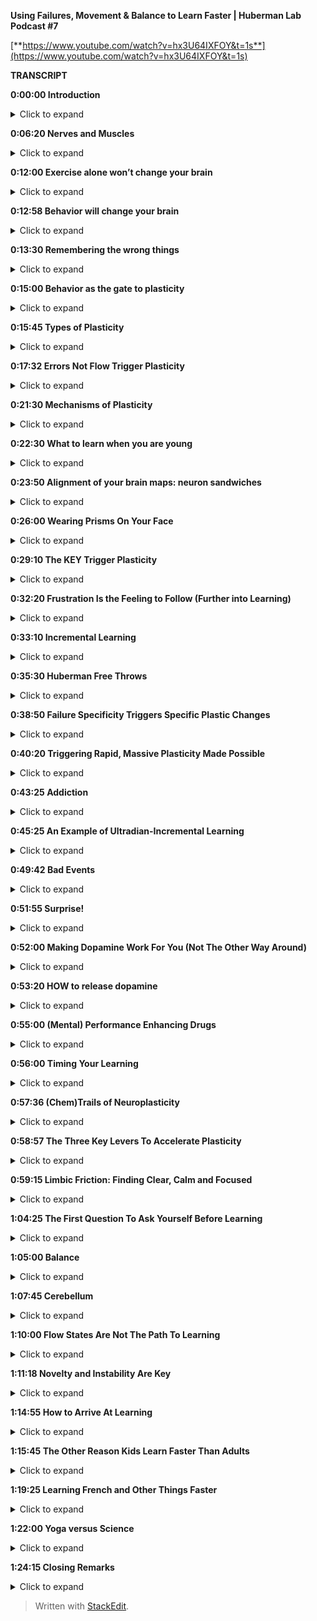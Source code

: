 ﻿**Using Failures, Movement & Balance to Learn Faster | Huberman Lab Podcast #7**

[**https://www.youtube.com/watch?v=hx3U64IXFOY&t=1s**](https://www.youtube.com/watch?v=hx3U64IXFOY&t=1s)

**TRANSCRIPT**

**0:00:00  Introduction**
<details>
  <summary>Click to expand</summary>
Welcome to the Huberman Lab Podcast where we discuss science and science-based tools for everyday life. My name is Andrew Huberman, and I'm a professor of neurobiology and ophthalmology at Stanford School of Medicine. This podcast is separate from my teaching and research roles at Stanford. It is, however, part of my desire and effort to bring you zero cost to consumer information about science and science-related tools. In keeping with that theme, I'd like to thank the sponsors of today's podcast.

Our first sponsor is Headspace. Headspace is a meditation app that makes meditation easy. I've been meditating on and off now for about 30 years, although I confess more off than on. And that's because I think like, for a lot of people, sticking to a meditation practice can be pretty challenging. I started using Headspace a few years ago and I found that it's really allowed me to stick to a meditation practice on a regular basis. I meditate anywhere from five to seven times a week. The app includes meditations that are all backed by scientific peer-reviewed studies. And it makes it really easy to start and complete the meditations. I started using these meditations while I was flying a few years back. On JetBlue flights, they started offering Headspace meditations. That's where I initially started. And then I moved over to the app, and I really enjoy it and I derive great benefit from it. If you'd like to try Headspace, you can go to headspace.com/specialoffer. And if you do that, you'll get all the meditations that Headspace offers for free for one month. That's headspace.com/specialoffer. You get all the meditations for free, which is the best offer that they has available right now. So if you're interested in it, check it out.

The second sponsor of today's podcast is Athletic Greens. Athletic Greens is an all-in-one vitamin mineral probiotic drink. I started using Athletic Greens in 2012, and I've been using it continuously ever since. I started using Athletic Greens because I found it rather dizzying to know which vitamins and minerals to take. And Athletic Greens allows me to get the full base of all the necessary vitamins and minerals in one easy to consume drink. It also turns out that the drink tastes quite good. I mix mine with some lemon juice and some water, I drink it once or twice a day. The probiotics in Athletic Greens are also important to me because there are a lot of data now supporting the fact that the gut microbiome is important for the gut-brain axis for various aspects of cognitive function, immune function, metabolic function. There's just a huge number of things that having a healthy gut microbiome has been shown to be important for. So by taking Athletic Greens, I have that base covered as well. If you'd like to try Athletic Greens, you can go to athleticgreens.com/huberman. And if you do that, they'll give you a year supply of liquid vitamin D3 K2. There are also a lot of data now showing that vitamin D3 is very important for a number of different biological functions. In addition, they'll give you five free travel packs with your order. It can be difficult to mix up powders while on the road, when in a car, or in a hotel, or on a plane, et cetera. The travel packs make everything really clean and easy. So you'll get the year supply of vitamin D3 K2 plus the five free travel packs if you go to athleticgreens.com/huberman.

The third sponsor of today's podcast is Madefor. Madefor is behavioral science company that makes learning positive habits and growth mindset easy. I've been involved with Madefor since the beginning as the lead of their scientific advisory. Other members of the scientific advisory include, for instance, the head of the chronobiology unit at the National Institutes of Mental Health, as well as psychiatrists from Harvard Medical School and elsewhere, all of whom are serious about science and science-related tools for developing positive habits and growth mindset. The program is a 10 month-program, during which each month you engage in a specific activity designed to encourage and cultivate positive habits and growth mindset. As well, we hold a monthly Zoom call, during which we discuss the program, people's progress, and answer any questions they have directly. If you'd like to try Madefor, you can go to getmadefor.com, and if you put Huberman in at checkout, you'll get 20% off the program. That's getmadefor.com, put Huberman in at checkout, and get 20% off the program. Today, we're going to talk about how to change your nervous system for the better. As you recall, your nervous system includes your brain and your spinal cord, but also all the connections that your brain and spinal cord make with the organs of your body and all the connections that the organs of your body make with your brain and spinal cord. This thing that we call the nervous system is responsible for everything we know, all our behavior, all our emotions, everything we feel about ourselves and the outside world, everything we think and believe. It's really at the center of our entire experience of life and who we are. Fortunately, in humans, unlike in other species, we can change our nervous system by taking some very specific and deliberate actions. And, today, we're really going to focus on the actions, the motor commands and the aspects of movement and balance that allow us to change our nervous system. It turns out that movement and balance actually provide windows or portals into our ability to change our nervous system the way we want, even if those changes are not about learning new movements or learning how to balance. And soon you'll understand why. So, today, we're going to talk a lot about the basic science of neuroplasticity. I promise to not use excessive nomenclature. There'll be a little bit, but I'll try and make it as clear as possible. And we're also going to talk a lot about protocols and tools that the scientific literature points to and support for changing our nervous system, again, not just for sake of learning new motor movements or how to balance better, but for how to feel differently about particular experiences, both past, present, and future, and as well as how to learn faster. We're not going to discuss hacks, a word I loath, we're not going to discuss gimmicks, we're going to discuss mechanism and scientific data and the tools that those mechanisms and scientific data point to so that you can tailor your practices around learning to your specific needs and goals.
</details>

**0:06:20 Nerves and Muscles**
<details>
  <summary>Click to expand</summary>
So let's begin by just examining the big picture question which is, does the brain control behavior? And my hope is that everyone is immediately thinking yes. The brain and nervous system, we really should say, 'cause the brain is just one component of the nervous system, controls our behavior. How does it do that? Well, there are a couple different levels that it does that. First of all, if we're talking about movement, behavior generally means movement, if we're talking about movement, we have two categories of neurons that are very important to think about in the context of neuroplasticity. First of all, we have what are called lower motor neurons. These are motor neurons that live in our spinal cord. For the aficionados out there, for those of you that might be headed to medical school or just want to learn more about the anatomy, they live in the ventral horn of the spinal cord. But that doesn't matter if you don't want to know that, just know that you have these things called lower motor neurons. These are neurons that are in the spinal cord but they extend a wire that we call an axon out into the peripheral nervous system, into the body. And those neurons connect with muscle. They send electrical potentials out there that allow our muscles to twitch into contract. As a little point of fact, actually, we don't have muscle memory. There's no such thing as muscle memory. Muscles are dumb. They don't know anything, they don't have a history, they don't have a memory, they don't know anything. It is the neurons that control those muscles and their firing patterns in which all the information for motor patterns are stored. So your ability to walk is not muscle memory, it's neural memory. Now, the lower motor neurons, while smarter than the muscle so to speak, are not the most brilliant of the motor neurons. They are generally involved in doing what they are told, and they are told what to do from two sources. We have circuits in our brainstem, so this would be kind of around your neck deep in the brain, that are called central pattern generators. These are sometimes called CPGs. Central pattern generators are what allow us to generate repetitive patterns of movement. So inhaling and exhaling, inhaling and exhaling subconsciously is controlled by a central pattern generator. That just means a collection of neurons. If you really want to know, they're called the pre-Botzinger neurons discovered by Jack Feldman and colleagues at UCLA. These neurons in the brainstem send information down the phrenic nerve and control the diaphragm. And it goes inhale, exhale, inhale, exhale. And you don't have to think about that. You could think about it and you could change the durations of inhales and exhales and change that up, but the motor neurons that control that are just responding to what the brain is telling it to do. The other central pattern generators include things like walking. The right limb-left limb, right limb-left limb pattern that we normally associate with walking was learned during childhood, and these central pattern generators, sometimes called CPGs, tell our lower motor neurons, "Fire. Now you fire, now you fire." So they are literally saying, "Right, left, right left." They are the marching orders from the brainstem to the lower motor neurons. So these lower motor neurons do what they are told. They are obedient little soldiers and they do what they are told, and their job is to make the muscles contract at specific times. Okay. That's all simple. But then there are the upper motor neurons. The upper motor neurons actually reside in our motor cortex, way up on top of the brain. And they are involved in sending signals for deliberate action. So they send signals to the lower motor neurons which are the effectors, the ones that actually control the muscles, but the upper motor neurons are the ones that send very specific signals. For instance, the signals that would allow you to make a cup of coffee in the morning or to deliberately engage in any kind of behavior. Now, you can probably make a cup of coffee in the morning without having to think about it too much. It's almost reflexive for you now, which means that a lot of the information about how to perform that particular movement has been passed off to circuitry that's now more or less in the brainstem and below the motor cortex. Now, why am I giving you all this detail? Well, if you want to change motor patterns, you have to know where in the circuitry changes are possible and you ought to know where the changes are most likely to occur. You also need to know, how do you signal to the brain and nervous system that a change is necessary? So let's just pause there, return to the initial question that we started with, which is, does the brain control behavior? And the answer is yes, and now you know how. It's upper motor neurons, lower motor neurons, you've got these things called central pattern generators and some connection with the muscle. So there you go, you just got, basically, what was the equivalent of the introduction to a college lecture on motor control and the nervous system. But the point today is all about plasticity. How can that be leveraged in order to open up this magical thing that we call plasticity in order to access changes to our emotional experience, or to our belief system, or to our ability to remember and use specific kinds of information for say math, or language, et cetera?
</details>

**0:12:00 Exercise alone won’t change your brain**
<details>
  <summary>Click to expand</summary>
Well, what I'm not going to tell you is that you need to go running or you need to go biking, or that simply going through motor patterns is going to open up plasticity because I hate to tell you this, but as beneficial as exercise is, it does not open plasticity unless you do certain things. And I will tell you exactly what those certain things are today. To be clear, I think exercise is wonderful and healthy, can improve cardiovascular function, maintain strength, bone density, all that good stuff. But just working out or doing your exercise of various kinds will not change your nervous system. It will maintain it, and it can certainly improve other health metrics, but it is not going to open up the window for plasticity. The question we need to ask is can behavior change the brain? We already agree that the brain can change behavior, but can behavior change the brain? And the answer is yes, provided that behavior is different enough in specific ways from the behaviors that you already know how to perform. Let me repeat that.
</details>

**0:12:58 Behavior will change your brain**
<details>
  <summary>Click to expand</summary>
Can behavior change the brain? And the answer is yes, provided that behavior is different enough from the sorts of behaviors that you already know how to perform. And I should've added the word well. Because you can't obviously perform a behavior that you don't know how to perform because you don't know how to do it yet. But there's a key element to accessing neuroplasticity that frankly I don't see out there in the general discussion about neuroplasticity.
</details>

**0:13:30 Remembering the wrong things**
<details>
  <summary>Click to expand</summary>
In the general discussion about neuroplasticity and about learning, I hear all these gimmicks about using different ways to remember lots of people's names and arranging things into their first letters and mnemonics and all this kind of stuff, which, frankly, to me feels really gimmicky. I think that if you look at super learners, they tend to be people that have a process of say extreme memory. But people who have extreme memory, generally, the literature shows us, are pretty poor at other things. I don't think most of us are interested in walking around knowing how to remember everything. In fact, there are some interesting studies looking at humans who over-remember, and they suffer tremendously because they remember all sorts of things, like the number at the top of the receipt at the bodega that they bought a Coca-Cola 10 years ago. This is useless information for most people. They don't do well in life, really. So the goal isn't to remember everything, the goal is to be selective about your brain changes. And when we talk about brain changes, I want to highlight adaptive changes. There's a whole category of things that we're going to discuss when we talk about traumatic brain injury and dementia, a topic for a future episode, about all the things that happen when you have damaged your nervous system or you're missing neurons. But, today, I really want to talk about something that I think is very near and dear to many of your hearts, which is what are the behaviors that you can engage in to access neuroplasticity so that then you can apply that plasticity to the specific things that you want to learn or unlearn.
</details>

**0:15:00 Behavior as the gate to plasticity**
<details>
  <summary>Click to expand</summary>
This is very important because I don't want people to get the impression that we're really talking about learning a bunch of motor movements. You may be an athlete, you might not be an athlete. You might want to learn how to dance, you might not. You might want to learn how to dance and get better at remembering and learning languages, for instance, or at unlearning some difficult emotional experience, meaning you want to remove the emotional load from a particular memory of an experience. What we're talking about today is using behavior as a gate to enter states of mind and body that allow you to access plasticity.
</details>

**0:15:45 Types of Plasticity**
<details>
  <summary>Click to expand</summary>
So let's talk about the different kinds of plasticity that are available to us. Because those will point directly towards the type of protocols that we should engage in to change ourselves for the better, the so-called adaptive plasticity. There is something called representational plasticity. Representational plasticity is just your internal representation of the outside world. So you have a map of auditory space, believe it or not, meaning you have neurons that respond when something over on my right happens, like I'm [snaps fingers] snapping my fingers over to my right. I can't snap as well on my left, which is the whole thing unto itself. [snaps fingers] Yeah, weak over there on the left side. But when I do that, there are different neurons respond to those. We have a map of visual space. Certain neurons are seeing things in certain portions of visual space and not others. We have a map of motor space, meaning when we move our limbs in particular directions, we know where those limbs are because even if we can't see them, we have what's called proprioceptive feedback. So we have knowledge about where our limbs are. In fact, people that lack certain neurons for proprioceptive feedback, they are very poor at controlling their motor behavior. They get injured a lot. It's actually a terrible situation. So we've got all these representations inside and we have maps of our motor commands. We know that, for instance, if I want to reach out and grab the pen in front of me, that I need to generate a certain amount of force. So I rarely overshoot, I rarely miss the pen. Our maps of the motor world and our maps of the sensory world are merged.
</details>

**0:17:32 Errors Not Flow Trigger Plasticity**
<details>
  <summary>Click to expand</summary>
The way to create plasticity is to create mismatches or errors in how we perform things. And this I think is an amazing and important feature of neuroplasticity that is highly underappreciated. The way to create plasticity is to send signals to the brain that something is wrong, something is different, and something isn't being achieved. I think this will completely reframe the way that most people think about plasticity. Most of us think about plasticity as, "Okay, we're going to get into this optimal learning state or flow, and then suddenly we're going to be able to do all the things that we wish that we could do." Well, I hate to break it to you, but flow is an expression of what we already know how to do. It is not a state for learning. And I'm willing to go to bat with any of the flo-wa-nis-tas out there that want to challenge me on that one. Flow is an expression of nervous system capabilities that are already embedded in us. Errors and making errors out of sync with what we would like to do is how our nervous system is cued through very distinct biological mechanisms that something isn't going right. And, therefore, certain neurochemicals are deployed that signal the neural circuits that they have to change. So let's talk about the experiments that support what I just said. 'Cause I'm about to tell you that making errors over and over and over again is the route to shaping your nervous system so that it performs better and better and better. And I'm not going to tell you that the last rep of a set where you hit failure in the gym is anything like neuroplasticity. You hear that too that it's pushing to that point of a cliff where you just can't function anymore, that's the signal. That's not the signal. That's a distinct neuromuscular phenomenon that bears zero resemblance to what it takes to get neuroplasticity. So let's talk about errors and making errors and why and how that triggers the release of chemicals that then allow us to not just learn the thing that we're doing in the motor sense, play the piano, dance, et cetera, but it also creates an environment, a milieu within the brain, that allows us to then go learn how to couple or uncouple a particular emotion to an experience, or better language learning, or better mathematical learning. It's a really fundamental aspect of how we're built. And when you look at it, it's actually very straightforward. It's a series of logical steps that once you learn how to open those hatches, it becomes very straightforward to deploy. Last episode, we discussed some of the basic principles of neuroplasticity. If you didn't hear that episode, no problem, I'll just review it quickly, which is that it's a falsehood that everything that we do and experience changes our brain. The brain changes when certain neurochemicals, namely acetylcholine, epinephrin, and dopamine, are released in ways and in the specific times that allow for neural circuits to be marked for change. And then the change occurs later during sleep. I'll review that later, but, basically, you need a certain cocktail of chemicals released in the brain in order for a particular behavior to reshape the way that our brain works. So the question really is what allows those neurochemicals to be released? And last episode, I talked all about focus. If you haven't seen it or heard that episode, you might want to check it out, about some specific tools and practices that can allow you to build up your capacity for focus and release certain chemicals in that cocktail. But, today, we're going to talk about the other chemicals in the cocktail, in particular dopamine. And we're really going to center our discussion around this issue of making errors and why making errors is actually the signal that tells the brain, "Okay, it's time to change," or, more generally, it's time to pay attention to things so that you change. And I really want to distinguish this point really clearly, which is that I'm going to talk today a lot about motor and vestibular, meaning balance programs, but not just for learning motor commands and balance, not just for learning new motor skills and balance, but also for setting a stage or a kind of condition in your brain where you can go learn other things as well.
</details>

**0:21:30 Mechanisms of Plasticity**
<details>
  <summary>Click to expand</summary>
Let's talk about some classic experiments that really nail down what's most important in this discussion about plasticity. As I mentioned last episode, and I'll just tell you right now again, the brain is incredibly plastic from about birth until about age 25. Passive experience will shape the brain just because of the way that the chemicals that are sloshing around in there and the way that the neurons are arranged and all sorts of things. The brain's job is to customize itself in response to its experience. And then somewhere about 25, it's not like the day after your 26th birthday, plasticity closes, there's a kind of tapering off of plasticity, and you need different mechanisms to engage plasticity as an adult. We're mostly going to be talking about adult plasticity today, but I got a lot of questions about, "Well, what about if I'm younger than 25?" First of all, that's great. I wish I had a time machine, but I don't. Because as I've said before, the stinger is when you're young, your brain is very plastic, but you have less control over your experience. When you're older, generally, you have more control of your experience, but your brain is less plastic.
</details>

**0:22:30 What to learn when you are young**
<details>
  <summary>Click to expand</summary>
So if you're already asking the question as a 20-year-old or a 15-year-old, "What can I do now that's really going to enhanced my brain?" I guess the simple answer would be an aside, which would be get the broadest education you can possible. That means math, chemistry, physics, literature, music, learn how to play an instrument. I'm saying that 'cause I wish I had, et cetera. Get a broad training in a number of things and find the thing that really captures your passion and excitement, and then put a ton of additional effort there. That's what I recommend, including emotional development. Maybe a topic for a future episode. But if you are an adult, or if you are a young person, knowing how to tap into these plasticity mechanisms is very powerful. You need these chemicals deployed in the nervous system in order to mark whatever nerve cells happen to be firing in the time afterward for change. And people are obsessed with asking, "What supplements, what drugs, what conditions, what machines will allow for that?" But there's a natural set of conditions that allow for that.
</details>

**0:23:50 Alignment of your brain maps: neuron sandwiches**
<details>
  <summary>Click to expand</summary>
When we came into this world, we learned to take our different maps of experience, our motor maps, our auditory maps, our visual maps. And to link them, we align those maps. The simplest example is the one I gave before. If I hear something off to my right, like I click like that, it could come from my fingers snapping or it could come from something generated by somebody else or something else to my right, I look to my right. If I hear it on the left, I look to my left. If I hear it right in front of me, I keep looking right in front of me. And if I hear it behind me, I turn around. And that's because our maps of visual space and our maps of auditory space and our maps of motor space are aligned to one another in perfect register. It's an incredible feature of our nervous system. It takes place in a structure called the superior colliculus, although you don't need to know that name. Superior colliculus has layers, literally stacks of neurons like in a sandwich where the zero point right in front of me, or maybe 10 or 15 degrees off to my right or 10 or 15 degrees off to my left, are aligned so that the auditory neurons, the ones that care about sounds, at 15 degrees to my right, sit directly below the neurons that look at 15 degrees to my right in my visual system. And when I reach over to this direction, there's a signal that's sent down through those layers that says 15 degrees off to the right is the direction to look, it's the direction to listen, and it's the direction to move if I need to move. So there's an alignment. And this is really powerful. And this is what allows us to move through space and function in our lives in a really fluid way. It's set up during development. But there have been some important experiments that have revealed that these maps are plastic, meaning they can shift, they're subject to neuroplasticity. And there are specific rules that allow us to shift them.
</details>

**0:26:00 Wearing Prisms On Your Face**
<details>
  <summary>Click to expand</summary>
So here's the key experiment. The key experiment was done by a colleague of mine who's now retired but whose work is absolutely fundamental in the field of neuroplasticity, Eric Knudsen. The Knudsen Lab, and many of the Knudsen Lab scientific offspring, showed that if one is to wear prism glasses that shift the visual field, that eventually there'll be a shift in the representation of the auditory motor maps too. Now, what they initially did is they looked at young subjects, and what they did is they moved the visual world by making them wear prism glasses. So that, for instance, if my pen is out in front of me at five degrees off center, so just a little bit off center, if you're listening to this, this would be like just a little bit to my right, but in these prism glasses, I actually see that pen way over far on my right. So it's actually here, but I see it over there because I'm wearing prisms on my eyes. What happens is in the first day or so, you ask people or you ask animal subjects or whatever to reach for this object, and they reach to the wrong place because they're seeing it where it isn't. This gets especially complicated when you start including sounds. When you have a thing off to your right making a sound, but the thing is actually right here. So you're hearing the sound at one location and you're seeing the object at another location because you're wearing these prisms. So your image of the world is totally distorted. Or, in experiments done by other groups, they wear glasses, subjects wore glasses that completely invert the visual world so that everything is upside down, which is an extreme example of these representational maps being flipped or shifted. But what you find is that in young individuals, within a day or two, they start adjusting their motor behavior in exactly the right way so that they always reach to the correct location. So they hear a sound at one location, they see the object that ought to make that sound at a different location, and they somehow are able to adjust their motor behavior to reach to the correct location. It's incredible. It's absolutely incredible. Or, in the case of the people who would look at the world upside down, they somehow are able to navigate this upside down world even though we're completely used to our feet being on the floor and not on the ceiling and people not walking at us by hanging off the ceiling like bats. Amazing. And what it tells us is that these maps that are aligned to one another can move and shift and rotate, and even flip themselves. And it happens best in young individuals. If you do this in older individuals, in most cases, it takes a very long time for the maps to shift, and in some cases they never shift. So this is a very experimental scenario, but it's an important one to understand because it really tamps down the fact that we have the capacity to create dramatic shifts in our representation of the outside world. So how can we get plasticity as adults that mimics the plasticity that we get when we are juveniles? Well, the Knudsen Lab and other labs have looked at this, and it's really interesting. First of all, we have to ask, what is the signal for plasticity? Is it just having prism glasses on? No, because they did that experiment and ruled that out. Is it just the fact that the visual thing appears to be far over to my right when in fact it's right in front of me? No.
</details>

**0:29:10 The KEY Trigger Plasticity**
<details>
  <summary>Click to expand</summary>
The signal that generates the plasticity is the making of errors. It's the reaches and failures that signal to the nervous system that this is not working. And, therefore, the shifts start to take place. And this is so fundamentally important because I think most people think, "Oh, well, practice is going to be I have to access beginner's mind," which is a great concept, actually, it's about approaching things expecting to make errors, which is great. I think I am a believer in beginner's mind. But people understandably get frustrated, like they're trying to learn a piece on the piano and they can't do it, or they're trying to write a piece of code, or they're trying to access some sort of motor behavior, and they can't do it, and the frustration drives them crazy, [indistinct] "I can't do it, I can't do it," when they don't realize that [laughs] the errors themselves are signaling to the brain and nervous system, "Something's not working." And of course the brain doesn't understand the words something isn't working. The brain doesn't even understand frustration as an emotional state. The brain understands the neurochemicals that are released, namely epinephrine and acetylcholine, but also, and we'll get into this, the molecule dopamine when we start to approximate the correct behavior just a little bit, and we start getting a little bit right. So what happens is when we make errors, the nervous system kind of, I don't want to say freaks out because it's a very mechanistic and controlled situation, but the nervous system starts releasing neurotransmitters and neuromodulators that say, "We better change something in the circuitry." And so errors are the basis [laughs] for neuroplasticity and for learning. And I wish that this was more prominent out there. I guess this is why I'm saying it. And humans do not like this feeling of frustration and making errors. The few that do do exceedingly well in whatever pursuits they happen to be involved in. The ones that don't, generally don't do well. They generally don't learn much. And if you think about it, why would your nervous system ever change? Why would it ever change? Unless there was something to be afraid of, something that made us feel awful will signal that the nervous system needs to change, or there's an error in our performance. So it turns out that the feedback of these errors, the reaching to the wrong location starts to release a number of things. And now you've heard about them many times, but this would be epinephrin. It increases alertness, acetylcholine, focus. And this is why frustration that leads us to just kind of quit and walk away from the endeavor is the absolute worst thing. Because if acetylcholine is released, it creates an opportunity to focus on the error margin, the distance between what it is that you're doing and what it is that you would like to do. And then the nervous system starts to make changes almost immediately in order to try and get the behavior right. And when you start getting it even a little bit right, that third molecule comes online or is released, which is dopamine, which allows for the plastic changes to occur very fast. Now, this is what all happens very naturally in young brains. But in old brains, it tends to be pretty slow, except for in two conditions.
</details>

**0:32:20 Frustration Is the Feeling to Follow (Further into Learning)**
<details>
  <summary>Click to expand</summary>
So let me just pause and just say this, if you are uncomfortable making errors and you get frustrated easily, if you leverage that frustration toward drilling deeper into the endeavor, you are setting yourself up for a terrific set of plasticity mechanisms to engage. But if you take that frustration and you walk away from the endeavor, you are essentially setting up plasticity to rewire you according to what happens afterwards, which is generally feeling pretty miserable. So now you can kind of start to appreciate why it is that continuing to drill into a process to the point of frustration but then staying with that process for a little bit longer, and I'll define exactly what I mean by a little bit, is the most important thing for adult learning as well as childhood learning, but adult learning in particular.
</details>

**0:33:10 Incremental Learning**
<details>
  <summary>Click to expand</summary>
Now, the Knudsen Lab did two very important sets of experiments. The first one was published in "Nature,' very important study, which showed that juveniles can make these massive shifts in their map representations, meaning you can shift the visual world using visual prisms a huge amount and very quickly. Young individuals can shift their representations of the world so that they learn to reach to the correct location. They get a lot of plasticity all at once, and it happens very fast in a period of just a couple days. In adults, it tends to be very slow and most individuals never actually accomplish the full map shift. They don't get the plasticity. Here we're talking about map shifts, but this could be learning a new language, this could be any number of different things that [indistinct] we're attempting. So what we're saying is what I already said before, which is that we learn very well as youngsters, but not as adults after 25. But then what they did is they started making the increment of change smaller. So instead of shifting the world a huge amount by putting prisms that shifted that the visual world all the way over to the right, they did this incrementally. So, first, they put on prisms that shifted it just a little bit, just like seven degrees I believe was the exact number. And then it was 14 degrees, and then it was 28 degrees. And so what they found was that the adult nervous system can tolerate smaller and smaller errors over time, but that you can stack those errors so that you can get a lot of plasticity. Put simply, incremental learning as an adult is absolutely essential. You are not going to get massive shifts in your representation to the outside world. So how do you make small errors as opposed to big errors? Well, the key is smaller bouts of focused learning for smaller bits of information. It's a mistake to try and learn a lot of information in one learning about as an adult. What these papers from the Knudsen Lab show, and what others have gone on to show, is that the adult nervous system is fully capable of engaging in a huge amount of plasticity, but you need to do it in smaller increments per learning epoch or per learning episode. So how would you do this?
</details>

**0:35:30 Huberman Free Throws**
<details>
  <summary>Click to expand</summary>
Well, say for instance, I'm terrible at free throws, so let's say I wanted to learn free throws. I'm 45 years old, so I'm well past the 25 and under mark. I'm going to make errors. I'm going to make a lot errors. If I go into learning free throws knowing that errors are the gate to plasticity, well, then I feel a little bit better, but I still have to aim for the rim of the basket or the net. Basically, showing how little I know about basketball. But I think I know the general themes around basketball, involves a net, a back board, and a ball, of course. So I go to the free throw line and I'll throw. How long should I go? Well, until I'm hitting the point of frustration. And at that point, continuing probably for anywhere from 10 to 100 more trials should be my limit, right? That should be my limit if I want to improve some specific aspect of the motor behavior. And so the question then is what should I be paying attention to? What should I be focusing on? Well, obviously trying to get the ball into the basket. But the beauty of motor learning is that the circuits for auditory and visual and motor more or less teach themselves. I don't necessarily have to be paying attention to exactly the contact of my fingers with the ball or some random feature like whether or not I'm bending my knees or not. The key is to try a number of different parameters until I start to approximate the behavior that I want to get a little bit better, and then trying to get consistent about that. Now, many of you involved in sports learning will say, "Okay, well, that's obvious, it's just incremental learning." But the key thing is in those errors. By isolating the errors and making a number of errors in a particular aspect of the motor movement, it signals to the brain that it's plastic. And if I leave that episode of going and trying to learn how to shoot free throws, my brain is still plastic. Plasticity is a state of the brain and nervous system. It's not just geared toward the specific thing I'm trying to learn. So there are two aspects to plasticity that I think we really need to highlight. One is that there's plasticity geared toward the thing that you are trying to learn specifically. And then there are states of mind and body that allow us to access plasticity. Now, toward the end of this episode, I'm going to spell out specific protocols in a little more detail. That free throw example might not correlate with what you want to learn. Actually, I don't have a huge desire to learn free throws. I've more or less given up on basketball, and free throws in particular. But I think that it's important to understand that motor movements are the most straightforward way to access states of plasticity. And that can be for sake of learning the motor movement or for sake of accessing plasticity more generally. One very important aspect to getting plasticity as an adult is not just smaller increments, meaning shorter bouts. So I gave an example of another 100 free throws or something, but going out there and just getting 10,000 free throws all at once or packing as much as I can into one episode is not going to be as efficient for me as shorter bouts of intense learning as an adult.
</details>

**0:38:50 Failure Specificity Triggers Specific Plastic Changes**
<details>
  <summary>Click to expand</summary>
Because the error signals are not as well-defined to my nervous system. It's not going to know what needs to change. And so this is really the key element of incremental learning, is that you're trying to signal to the nervous system at least one component that needs to change. The nervous system needs to know what the error is. Now, when I shoot free throws, Lord knows there are a lot of different kinds of errors that happen, probably the way I'm bending my knees, the arc of the ball, the way I'm organizing my shoulders, probably where my eyes are, lots of things. So which ones to focus on? And that's what I said before, the beauty of the motor system is I don't have to worry about all of that. I just need to get the reps in a number of times, and the nervous system will figure out how far off my motor commands are, at the level of these maps that I described earlier, how far those deviate from the desired behavior, getting the ball into the basket, and it will start making adjustments. But as I make adjustments, or as my nervous system makes adjustments for me, the key thing is to not start adding a variety of new errors because then it gets confused. And so this is why short learning bouts are absolutely essential. So let's say it's for learning an instrument as an adult. Probably anywhere from 7 minutes to 30 minutes, provided that you're fully attending, you're very focused, is going to be a pretty significant stimulus to inspire plasticity in the nervous system.
</details>

**0:40:20 Triggering Rapid, Massive Plasticity Made Possible**
<details>
  <summary>Click to expand</summary>
Now, there is one way to get a lot of plasticity all at once as an adult. There is that kind of Holy Grail thing of getting massive plasticity as you would when you were a young person but as an adult. And the Knudsen Lab revealed this by setting a very serious contingency on the learning. What they did was they had a situation where subjects had to find food that was displaced in their visual world, again, by putting prisms, and they had to find the food, and the food made a noise, there was a noise set to kind of the location of the food through an array of speakers. Basically, what they found was that if people have to adjust their visual world in order to get food, the plasticity would eventually occur, but it was very slow as an adult. It was very, very slow. Unless they actually had to hunt that food. In order to eat at all, they needed plasticity. And then what happened was remarkable. What they observed is that the plasticity as an adult can be as dramatic, as robust as it is in a young person or in a young animal subject, provided that there's a serious incentive for the plasticity to occur. And this is absolutely important to understand, which is that how badly we need or want the plasticity determines how fast that plasticity will arrive, which is incredible because the brain is just neurons and soup of chemicals. But this means that the importance of something, how important something is to us, actually gates the rate of plasticity and the magnitude of plasticity. And this is why just passively going through most things, going through the motions, as we say, or just getting our reps in quote, unquote, is not sufficient to get the nervous system to change. This study, a beautiful study, published in the journal of neuroscience shows that if we actually have to accomplish something in order to eat or in order to get our ration of income, we will reshape our nervous system very, very quickly. So the nervous system has a capacity to change at a tremendous rate, to an enormous degree at any stage of life provided it's important enough that that happen. And I think some of you might be saying, "Well, duh, that's obvious. If it's really crucial, then, of course, it's going to change faster." But it didn't have to be that way. And for most people who are trying to learn how to learn faster or learn better, they probably, in most cases, they are hitting a limit because the need to change is not crucial enough. And I think there are a number of places where this has important relevance in the people who are battling addiction, for instance. I will be the first to say that I sympathize with the fact that addictions have a biological component.
</details>

**0:43:25 Addiction**
<details>
  <summary>Click to expand</summary>
There's clearly cases where people struggle tremendously to change their behavior and their nervous system, in some cases, is so disrupted by whatever substance they've been abusing or behavior that they've been engaging in, that it's that much harder for them to change. But we've also seen incredible examples where when people have to change from an internal standpoint, from their own belief and desire to change, that massive change is possible. And so I think that the studies that Knudsen did showing the incremental learning can create a huge degree of plasticity as an adult as well as when the contingency is very high, meaning we need to eat, or we need to make an income, or we need to do something that's vitally important for us, that plasticity can happen in these enormous leaps just like they can in adolescence and young adulthood. That points to the fact that it has to be a neurochemical system. There has to be an underlying mechanism. This wasn't a case of sticking a wire into the brain or taking a particular drug. All the chemicals that we're about to talk about are released from drugstores, if you will, [laughs] chemical stores that already reside in all of our brains. And the key is how to tap into those stores. And so we're going to next talk about what are the specific behaviors that liberate particular categories of chemicals that allow us to make the most of incremental learning and that set the stage for plasticity that is similar enough or mimics these high contingency states, like the need to get food, or really create a sense of internal urgency, chemical urgency, if you will.
</details>

**0:45:25 An Example of Ultradian-Incremental Learning**
<details>
  <summary>Click to expand</summary>
If you've heard previous episodes of this podcast, you may have heard me talk about ultradian rhythm, which are these 90-minute rhythms that break up our 24-hour day. They help break up our sleep into different cycles of sleep like REM sleep and non-REM sleep. They break up our day in ways that allow us to learn best within 90-minute cycles, et cetera. So some of you might be saying, "Wait, you've been talking about ultradian cycles, and a moment ago you were talking about 7-minute or 12-minute or 30-minute learning cycles. Today, we're really talking about how to tap into plasticity through the completion of a task or working towards something repetitively and making errors. And so just to frame this in the context of the ultradian cycle, you might sit down, decide that you're going to learn conversational French, which would mean that you probably don't already speak French. So you're going to sit down, you're going to decide you're going to learn some nouns and some verbs, you might do some practice set. The ultradian cycle says that for the first 5 to 10 minutes of doing that, your mind is going to drift and your focus will probably kick in, provided that you're restricting your visual world to just the material in front of you, something we talked about last episode, somewhere around the 10 or 15-minute mark. And then at best you're probably going to get about an hour of a deliberate kind of tunnel vision learning in there. Your mind will drift. And then toward the end of that, what is now an hour and 10 or hour and 20 minute cycle, your brain will sort of start to flicker in and out, you might start thinking about what you need to eat or the fact that you have to use the bathroom or something. And then by 90 minutes, it's probably time to just stop the learning about and go do something else, maybe return for a second learning about later, maybe take a nap afterwards or something to enhance the learning. It's going to happen within about a 90-minute block. You're going to go through that cycle of learning. But when I refer to the 7 or 12 or 30 minutes of making errors, what I mean is when you're really in a mode of repeating errors, not deliberately, you're trying your best to accomplish something, and you're failing. You're absolutely failing. You're trying to remember say the sign language alphabet. I was trying to teach myself this recently, and then I keep repeating and repeating, and then get to a certain point where I kept making errors, making errors, making errors. You want to keep making errors for this period of time that I'm saying will last anywhere for about 7 to 30 minutes. It is exceedingly frustrating, but that frustration, it liberates the chemical cues that signal that plasticity needs to happen and they also signal the particular neurons that are active. So in the case of sign language, it might be the ones that control my hand movements as well as me thinking about what the different letters are. It's signaling different opponents within the networks between the brain and body, and it's trying to figure out, "Wait, where are these errors coming from? Where are the errors coming from? Ah, it's those neurons, they're making the mistakes. They're making the mistakes, they're making the mistakes." And it essentially highlights that pathway for change. And it is the case that when we come back a day or two later in a learning about after a nap or a night or two of deep rest, then what we find is that we can remember certain things and the motor pathways work. And we don't always get it perfectly, but we get a lot of it right. Whereas, we got it wrong before. So that 7 to 30-minute intense learning about is within the ultradian cycle, and I want to be clear about that. And some people can tolerate many of these per day. Most people can only tolerate one or two, maybe three. This is intense work. If shooting free throws, you could probably do it all day. But what I'm talking about is really trying to accelerate plasticity by having a period of the 7 to 30 minutes per learning about that is specifically about making errors. I want to really underscore that. And it's not about, as I mentioned before, coming up with some little hack or trick or something of that sort. It's really about trying to cue the nervous system that something needs to change because otherwise it simply won't change.
</details>

**0:49:42 Bad Events**
<details>
  <summary>Click to expand</summary>
Now, there's another aspect to learning, I think it's only fair to mention, which is that we can all learn very easily when there's something very bad happens to us. I don't wish this on anyone, but it is the case that if something really terrible happens that we will have a lifetime memory for that event. There are processes that allow us to uncouple the emotional load of that event. I talked about some of those a few episodes back, the episode on dreams, trauma, and hallucinations. And we're going to return to trauma release, PTSD, and some of those other themes in a future episode. But the reason why negative experiences can be wired into us so quickly is because our nervous system's main job is to keep us safe, but at a deeper level, it's because negative experiences cue us to the fact that whatever's happening that's really bad is very different than the other things that tend to happen before. Most of our experience doesn't remap us, but those negative experiences deploy high levels of norepinephrine, high levels of acetylcholine, and really make so that whatever it is that we experienced in that bad episode is essentially queued up, and so we're on the lookout for it. And this has a number of negative effects in terms of psychological and emotional effects, but it is really a process designed to keep us safe.
</details>

**0:51:55 Surprise!**
<details>
  <summary>Click to expand</summary>
The other ways in which we can learn more quickly besides just making errors is when something really surprises us. And if we're positively surprised by something or we are just flooded with this molecule dopamine, then there's a great opportunity for plasticity. Dopamine is a molecule that's almost always associated with pleasure and with the accomplishment of a particular goal, but it's really also a molecule of motivation. It's a molecule that is released inside of us when we think we're on the right path. And it does have a capacity to increase neuroplasticity, motivation, et cetera. It's released in response to a number of natural behaviors, just that help with the progression of ours and other species, things like food, sex, in some sense social connection, although that's more serotonin, and serotonin doesn't have the same effects on plasticity quite the same. And we'll talk about a few later. But dopamine is when we think we're on the right path toward an external goal, a little bit is released and it tends to give us more motivation toward that goal.
</details>

**0:52:00 Making Dopamine Work For You (Not The Other Way Around)**
<details>
  <summary>Click to expand</summary>
I think everyone could stand to enhance the rate of learning by doing the following. Learn to attach dopamine, in a subjective way, to this process of making errors. Because that's really combining two modes of plasticity in ways that together can accelerate the plasticity. So, earlier, I talked about making errors and having a focus about of learning that includes making a lot of errors inside of that learning about. That is going to be frustrating, but the frustration itself is the cue, and epinephrine will be very high under those conditions. But if you can just subjectively associate that experience with something good and that you want to continue down that path as opposed to quitting when you hit the point of frustration, well then you now start to create a synergy between the dopamine that's released when we subjectively think something is good, or tell ourselves something is good, and that situation of making failures. In other words, making failing repetitively, provided we're engaged in a very specific set of behaviors when we do it, as well as telling ourselves that those failures are good for learning and good for us, creates an outsize effect on the rate of plasticity. It accelerates plasticity.
</details>

**0:53:20 HOW to release dopamine**
<details>
  <summary>Click to expand</summary>
Now, some of you might be asking, and I get asked a lot, "Well, how do I get dopamine to be released? And can I just tell myself that something is good when it's bad?" Well, actually yes, believe it or not. The thing about dopamine is it's highly subjective. What's funny to one person is not necessarily funny to the next. So it has to have some sense of authenticity for you. But if you really want to be learning the thing that you're trying to learn, that should be reason enough to tell yourself, "Well, I'm frustrated, but the frustration is the source of accelerated learning." Dopamine is one of these incredible molecules that both can be released according to things that are hardwired in us to release dopamine. Again, things like food, sex, warmth when we're cold, cool environments when we're too warm. It's that kind of pleasure molecule overall. But it's also highly subjective what releases dopamine in one person versus the next. Everyone releases dopamine in response to those very basic kind of behaviors and activities, but dopamine is also released according to what we subjectively believe is good for us. And that's what's so powerful about it. In fact, a book that I highly recommend, if you want to read more about dopamine, is a book that frankly I wish I had written, it's such a wonderful book, it's called "The Molecule of More." And it really talks about dopamine not just as a molecule associated with reward, but a molecule associated with motivation and pursuit, and just how subjectively controlled dopamine can be. So make lots of errors, tell yourself that those errors are important and good for your overall learning goals, so learn to attach dopamine, meaning release dopamine in your brain when you start to make errors, keep the bouts of learning relatively short if you're an adult. Younger people can probably engage in more bouts of learning. And it's probably one of the reasons why they learn so much faster. They can just pack so much more information into the brains and nervous systems compared to adults.
</details>

**0:55:00 (Mental) Performance Enhancing Drugs**
<details>
  <summary>Click to expand</summary>
It's a little bit like, I'll use the example of performance-enhancing drugs. Some of those drugs probably do enhance performance at the level of increasing red blood cell count, et cetera. But a lot of what those drugs do is they allow athletes to recover faster so they can just train more. They allow them to do more work. And so being a child is a little bit like being in a performance enhanced brain milieu. Their brains are kind of on natural, healthy neurochemicals that afford them a lot more learning should they pursue it. So this goes back to my advice for young people early on. If you're young, what should you do? Learn as much as you can about as many things as you possibly can. And I suggest specializing in something. I guess I'm not in a position to give anyone direct advice, but I would say, hopefully, by about age 30, hopefully younger, you have some sense of what excites you and try and get really good at that thing, provided it serves the world for better. But that's all I'll say in terms of parenting advice. It's not my place. But maybe sometime I'll have an episode completely devoted to sort of youth and learning in youth. But once you're attaching dopamine to this process of making errors, then I start getting lots of questions that really are the right questions, which are, how often should I do this?
</details>

**0:56:00 Timing Your Learning**
<details>
  <summary>Click to expand</summary>
And when should I be doing this and at what time? Well, I've talked a little bit about this in previous episodes, but as long as we're now kind of into the nitty-gritty of tools and application, each of us have some natural times throughout the day when we are going to be much better at tolerating these errors and much more focused on what it is that we're trying to do. Last episode was about focus, but chances are that you can't focus as well at 4:00 pm as you can at 10:00 am. It differs for everybody depending on when you're sleeping and your kind of natural chemistry and rhythms. But find the time or times of day when you naturally have the highest mental acuity, and that's really when you want to engage in these learning bouts. And then get to the point where you're making errors and then keep making errors for 7 to 30 minutes. Just keep making those errors and drill through it. And you're almost seeking frustration. And if you can find some pleasure in the frustration, yes, that is a state that exists, you have created the optimal neurochemical milieu for learning that thing.
</details>

**0:57:36 (Chem)Trails of Neuroplasticity**
<details>
  <summary>Click to expand</summary>
But then here's the beauty of it, you also have created the optimal milieu for learning other things afterward. If you leave that about of, I gave the example of free throws, or maybe it's playing tennis, or maybe it's some other skill, and you sit down to read a book, your brain is in a heightened state to learn and retain the information. Because those chemicals don't get released and then shut down. You're creating a whole milieu, an environment of these chemicals. And the tale of how long these chemicals stay sloshing around in your brain has too many factors for me to put a hard number on it. It's going to depend on transporters and enzymes and all sorts of things. But at least for an hour or so I would say, you're going to be in a state of heightened learning, and the ability to learn, not just the motor patterns but cognitive information, language information, maybe you go to therapy right after that and you work on something in a very deliberate way that you're trying to work on, maybe you don't go to therapy, maybe you do something else that's important to you. Again, there are just a variety of examples I could give. There are a number of things that allow us to powerfully access these states of error that are kind of surprising but also kind of fun. Again, these aren't gimmicks, these tap into these basic mechanisms of plasticity.
</details>

**0:58:57 The Three Key Levers To Accelerate Plasticity**
<details>
  <summary>Click to expand</summary>
And the three that I'd like to talk about next are balance, meaning the vestibular system, as well as the two sides of what I call limbic friction or autonomic arousal. And if none of that makes sense, I'm going to put a fine point on each one of those and what it is and why it works for opening up neuroplasticity.
</details>

**0:59:15 Limbic Friction: Finding Clear, Calm and Focused**
<details>
  <summary>Click to expand</summary>
Let's talk about limbic friction. Now, limbic friction is not a term you're going to find in the textbooks. So if any of my colleagues are listening, I want to repeat limbic friction, I realize is not something you're going to find in any of the textbooks. But it is an important principle that captures a lot of information that is in textbooks, both neurobiology and psychology, and it has some really important implications. Limbic friction is my attempt to give a name to something that is more nuanced and mechanistic than stress. Because, typically, when we hear about stress, we think of heart rate, heartbeat going too fast, breathing too fast, sweating, and not being in a state that we want, we're to alert and we want to be more calm. And, indeed, that's one condition in which we have limbic friction, meaning our limbic system is taking control of a number of different aspects of our autonomic or automatic biology. And we are struggling to control that through what we call top-down mechanisms. We're trying to calm down in order to reduce that level of arousal. We're all familiar with this, it's called the stress response. However, there's another aspect of stress that's just as important, which is when we're tired and we're fatigued and we need to engage, we need to be more alert than we are. And so what I call limbic friction is really designed to describe the fact that when our autonomic nervous system isn't where we want it, meaning we're trying to be more alert or we're trying to be less alert, both of those feel stressful to people. The other way to put it is that the word stress is not a very good word to describe what most people experience as stressful because it can either be being too tired or being too alert. Now, why am I bringing this up in a discussion about neuroplasticity? This is not a discussion about stress. At some point, we will talk about stress and tools to deal with stress. But the reason I'm bringing this up is that in order to access neuroplasticity, you need these components of focus, you need the component of attaching subjective reward, you need to make errors, all this stuff. And a lot of people find it difficult to just get into the overall state to access those things. So now there's a series of gates that people are having a hard time accessing. They're too tired and they can't focus, for instance. Well, here's the beauty of it. If you are too alert, meaning you're too anxious, and you want to calm down in order to learn better, there are things that you can do. The two that I've spoken about previously on various podcasts, and I'll just review them really quickly, are the double inhale exhale. So inhaling twice through the nose and exhaling once through the mouth. This is not some yoga trick or some hack. This is what's called a physiological sigh. It offloads carbon dioxide from the lungs, it has a number of different effects. These were described in textbooks dating back to the 30s and a number of laboratories have explored the neurocircuitry underlying these so-called physiological sighs. That will calm you down faster than anything else that I'm aware of. The other thing is starting to remove your tunnel vision. When you use tunnel vision, you're very focused, that epinephrine up is released by dilating your field of gaze, so-called panoramic vision. Great, so now you can start to sort of move up and down this level of autonomic arousal. The key is you want to be in a state of arousal that's ideally matched to the thing that you're trying to perform or learn. So if I'm really anxious and I can't even pick up the basketball or I feel like I'm shaking or my muscles are too tight, I don't have that kind of looseness, when I move like that, it almost makes it look like I could throw a free throw, but I miss 95% of the time, unless the basket is very, very low and I place it in directly. I guess that's not a free throw, is it? [laughs] In any case, the point being that you want to be in a state of alertness but calm. And so you need to have ways to calm yourself down when you're too amped up. But the other side of limbic friction is important too. If you are too tired and you can't focus, well, then it's going to be impossible to even get to the starting line, so to speak, for engaging in neuroplasticity through incremental learning, et cetera. So in that case, there are other methods that you can do to wake yourself up. The best thing you should do is get a good night's sleep, but that's not always possible, or use a NSDR, non-sleep deep rest protocol. But if you've already done those things or you're simply exhausted for whatever other reason, then there are other things that I often get asked about, like sure a cup of coffee or super oxygenation breathing, which means inhaling more than exhaling on average in a breathing about. Now we're sort of getting toward the realm of like how you could trick your nervous system into waking up. And if you bring more oxygen in by making your inhales deeper and longer, you will become more alert. You'll start to actually deploy norepinephrine if you breathe very fast. So there are things that you can do to move up or down this so-called autonomic arousal arc.
</details>

**1:04:25 The First Question To Ask Yourself Before Learning**
<details>
  <summary>Click to expand</summary>
And what you want to ask before you undergo any learning about is how much limbic friction am I experiencing? Am I too alert and I want to be calmer, or am I too calm and too sleepy and I want to be more alert? You're going to need to engage in behaviors that bring you to the starting line in order to learn. There are other things that you can do in order to then learn better and faster besides incremental learning, and those center on the vestibular system.
</details>

**1:05:00 Balance**
<details>
  <summary>Click to expand</summary>
And this may come as a surprise to some people, but probably not as a surprise to some of you whose professions or whose recreation involves a lot of motor activity and sort of what we call high dimensional skill activity, not just running or cycling or very linear activities like weightlifting, but things that involve inversions and a lot of lateral movement, actual sports, jumping, diving, rolling, these kinds of things, gymnastics type stuff. Why the vestibular system to access neuroplasticity? Well, we have a hardwired system for balance, and here's how it works in as simple terms as I can possibly come up with. As we move through space, or even if we're stationary, there are really three main planes of movement. Now, I realize some people are just listening to this, so I'm going to do this for both the folks that are just listening and for those of you that are watching on video. So there are three main modes of movement. And it turns out that your brain doesn't really know where your body is, except through that proprioceptive feedback. The main way it knows is through three planes of movement that we call pitch, which is like nodding. So if I nod like this, that's pitch. Then there's yaw, which is side to side, which is like shaking my head no. And then there's roll from side to side like when a puppy looks at you, like mm-mmm, that kind of thing. So pitch, yaw, and roll. And the pilots out there will know exactly what I'm talking about. The brain knows the orientation and position of your body relative to gravity, depending on whether or not your brain in your head actually is engaging more in pitch, yaw, or roll, or some combination because if I lean down like so or like so, it's a combination of pitch, yaw, and roll. You might say like, "What is going on here?" Well, we have these little things in our inner ear called the semicircular canals. Just like our eyes have two main functions, one is to see objects in space and the other is to set our circadian clocks through subconscious mechanisms, our ears have two main roles. One is to hear, to perceive sound waves or take in sound waves for perception, so-called hearing, and the other is balance or vestibular function. So sitting in our ears are these semicircular canals, and they're these little tubes where these little stones, they're actually little bits of calcium, roll back and forth like little marbles. When we roll this way, they roll this way, when we pitch. When we go from side to side, there's some that sit flat like this and they go [makes swishing sound] like marbles inside of a hula hoop. And then we have roll, there's some that are kind of at 45 degrees to those and it's kind of pitchy on roll. Okay, great. That sends signals to the rest of our brain and body that tell us how to compensate for shifts relative to gravity. And you say, "Okay, I thought we were talking about plasticity." But this is where it gets really, really cool.
</details>

**1:07:45 Cerebellum**
<details>
  <summary>Click to expand</summary>
Errors in vestibular motor sensory experience, meaning when we are off-balance and we have to compensate by looking at, thinking about, or responding to the world differently cause an area of our brain called the cerebellum, it actually means mini brain, it looks like a little mini brain like tucked below our cortex in the back, cause the cerebellum to signal some of these deeper brain centers that release dopamine, norepinephrine, and acetylcholine. And that's because these circuits in the inner ear, et cetera, and the cerebellum, they were designed to recalibrate our motor movements when our relationship to gravity changes. Something fundamental to survival. We can't afford to be falling down all the time or missing things that we grab for, or running in the wrong direction when something is pursuing us. These are hardwired circuits that tap right into these chemical pathways. And those chemical pathways are the gates to plasticity. So I really want to spell this out clearly 'cause I've given a lot of information today. The first thing is, how are you arriving to the learning about? You need to make sure your level of autonomic arousal is correct. The ideal state is going to be clear, calm, and focused, maybe a little bit more on the arousal level, like heightened arousal. So understand limbic friction, understand that you can be too tired, in which case you're going to need to get yourself more alert, or you can be too alert and you're going to need to get yourself calmer. That gets you to the starting line. When you're at the starting line, then you're going to go into a learning about, and that's when you want to start making these errors. But what I'm saying is there's a layer in between where if you are interested in using motor patterns as a way to open up plasticity for all kinds of learning, not just motor learning, disrupting your vestibular motor relationship, and I'll tell you how to do that in a moment, can deploy or release neurochemicals in the brain that place you into a state that makes you much better at learning and makes making errors much more pleasureful, you're much more willing to do that.
</details>

**1:10:00 Flow States Are Not The Path To Learning**
<details>
  <summary>Click to expand</summary>
Now, some of you are probably saying, "Flow state, flow state." Okay, I have friends that work on flow states and who are involved in flow states and trying to figure out what they are. I have great respect for those people. I want to tip my hat to them. Very important work. But, again, flow is an expression of what you already know how to do. It's not how you learn, it's how you express what you've already learned. I want to be really clear about that. It's been kind of presented as this super state or highly desirable state that we can all reach for. That's the wrong [indistinct] to reach for until you already know how to do the things that I'm describing, in my opinion. So the vestibular system, if you can engage the vestibular system and create some errors within the vestibular motor operations that you're carrying out, you create a neurochemical state that then makes you very, very good at learning very quickly regardless of age. So what would this look like? Does this mean just doing inversions? Does this mean doing yoga? Maybe. Does this mean taking corners faster on your road bike? Let's say you always swim freestyle or breaststroke, does this mean swimming backstroke or butterfly? It depends. It depends, however, on a very, very easy to understand parameter, which is how regularly you perform a particular motor behavior and how novel a behavior is.
</details>

**1:11:18 Novelty and Instability Are Key**
<details>
  <summary>Click to expand</summary>
So the more novel that a behavior is in terms of your relationship to gravity, the more it will open up the opportunity for plasticity. Have you ever seen somebody who just jumped out of a plane for the first time with a parachute? [laughs] I don't even want to think about what, if you've just seen somebody who jumped out of a plane for the first time without a parachute, I just hope the plane was on the ground. But if you seen somebody after that, they are in this incredible state because their body and brain are flooded with all these neurochemicals because it's very novel to them. However, I've got friends from communities that have done thousands upon thousands, maybe tens of thousands of jumps, and they're always alert and aware, but it becomes pretty regular for them. That's the point. And they're not in this kind of buzzed out, excited state afterwards because it's routine for them. The key is to bring novelty to the vestibular motor experience, the vestibular motor commands that you're performing. How do you do that? Well, it's all about your orientation relative to gravity. Now, I wouldn't want anyone to place themselves at risk. So if you can't do handstands, don't try and do them, freestanding and whatever. If you're good at handstands, guess how much plasticity doing handstands for half an hour is going to create for you. Zero. Zero. Your body is fully comfortable walking on your hands. I see these people walking on your hands, being upside down, being inverted. Your Cirque du Soleil performers, they're very comfortable there, and there is zero learning, zero plasticity because the failures and errors and the relationship to gravity are very typical for that individual. Now, what this means is that if we're going to use motor practices to open up plasticity for learning, not just those practices, but maybe some cognitive skills or other things in the period that follows, we need to create a sense of novelty relative to gravity. And that means being either in a new position or slightly unstable. Believe it or not, I don't want anyone injuring themselves, but the sensation of falling or close to falling signals the cerebellum to signal the deep brain centers that release these neurochemicals that something is very different and we need to correct this error very, very fast. Now, earlier, I was talking about high contingencies for learning, and you definitely don't want to make it a kind of like either survive this or die kind of experience. I confess, I occasionally look at these parkour videos on YouTube. Believe it or not, a lot of those people have died, the ones that do these ridiculous things of hanging off of buildings and things. I am not suggesting you do that. Please don't do that. What I'm talking about is finding safe ways to explore the sensory motor vestibular space, as we call it, the relationship between those things. So that could be through yoga. If you're terrible at yoga, there's more opportunity for you to learn than somebody who's very skilled at yoga, for instance, or gymnastics, or handstands, or on your road bike. This is, unfortunately, what, I don't want to name brands, but stationary bikes where they give you the visual experience of moving through space, but you're not actually moving through physical space, there's no vestibular feedback. It's all visual. You're stationary on the bike. So unless you're hanging off the bike in your living room like almost to the point you're tipping the bike, you're not getting the actual vestibular motor sensory mismatch. That mismatch is the signal that deploys dopamine, epinephrin, and these other things. I don't care how excited or how much fun the ride was or how much music you're playing that you love, it's not the same situation as being out of your normal relationship to the gravitational pull.
</details>

**1:14:55 How to Arrive At Learning**
<details>
  <summary>Click to expand</summary>
So the first gate is to arrive at learning at the appropriate level of autonomic arousal. Clear and focused is best, but don't obsess over being right there, it's okay. If you're a little anxious or a little bit tired, then you want to make errors. We talked about that, and this vestibular motor sensory relationship is absolutely key if you want to get heightened or accelerated plasticity. And we talked about another feature, which is setting a contingency. If there's a reason, an important reason for you to actually learn, even if you're making failures, the learning will be accelerated. So there's really four things that you really need to do for plasticity as an adult.
</details>

**1:15:45 The Other Reason Kids Learn Faster Than Adults**
<details>
  <summary>Click to expand</summary>
And I would say that these also apply to young people. And there's an interesting kind of a thought experiment there as well, which is if you look at children, they are moving a lot in different dimensions. They are sometimes hanging from trees. My sports were always things where I tended to get hurt a lot, fall a lot. So it's skateboarding for me when I was younger, so a lot of falling and rolling and various things of that sort. But whatever sport the kids are playing, or even if they don't play a sport, they tend to move in a lot of different relationships to gravity, more dimensionality to their movements I should say, than adults. And one of the questions that's always kind of been in the back of my mind is, as we age we get less good at engaging in neuroplasticity. Part of that is because as the brain ages there are certain changes to the way that neurons are structured, their molecular components, et cetera. But it's kind of a self-amplifying, or I should say self-degenerating cycle where as we get older, we tend to get more linear and more regular about specific kinds of movements. So we'd get on the treadmill, or we take the walk, or we just always go up the same stairs, et cetera. And there's less opportunity, typically, for engaging these relationships to the gravitational pull through the vestibular motor sensory convergence that we talked about a moment ago. And so you sort of have to wonder whether or not the lack of plasticity or the reduced plasticity in older individuals, which includes me, would reflect the fact that those chemicals aren't being deployed because we're not engaging in certain behaviors as opposed to we can't engage in the behaviors because the chemicals aren't being deployed. Now, I have a feeling it's both. These have a reciprocal relationship. And I certainly, again, I don't think it would be wise for anyone who doesn't have the muscle stabilizing skills or the bone density, et cetera, to start doing inversions and things of that sort. That's not what I'm talking about here. But it's interesting to think about the sorts of exercise that we engage in. We all know that getting the heart rate elevated three to five times a week is really good for us for cardiovascular health. I think there's a ton of data to support that now. Some load-bearing exercise is important for increasing bone density and maintaining muscular strength and proprioceptive feedback. Because, I'm sure many of you know this, but resistance exercise actually trains the nerve to muscle connections as much as it does the muscles themselves. Something I talked about at the beginning of the episode. But I think most of us could stand to increase the degree to which we engage this vestibular system in novel ways. And that can be done quite safely through a number of different mechanisms. I'm not a surfer, but people who do that sort of thing are very familiar with orienting their body differently according to the gravitational pull. They're lying down, then they're standing up, then they're turning, they're leaning their head. So, again, it's this pitch, yaw, roll thing. And, again, if you're very skilled at surfing, you're actually not going to open up plasticity just by surfing. It's in the learning of these new relationships to gravity that the windows for plasticity are enhanced. I want to make sure that I underscore the fact that this vestibular thing that I've been describing is a way to really accentuate plasticity. It's tapping into an inborn biological mechanism where the cerebellum has outputs to these deep brain nuclei associated with dopamine, acetylcholine, and norepinephrine. You don't want to endanger yourself in the course of pursuing these activities, but it is a powerful mechanism. That's kind of an amplifier on plasticity, as is high contingency.
</details>

**1:19:25 Learning French and Other Things Faster**
<details>
  <summary>Click to expand</summary>
If you really need to learn conversational French to save your relationship, the chances are you're going to learn it. There are limits, of course, to the extent to which one can accentuate or accelerate plasticity. The ceiling on this is not infinite, although we don't know how high it goes. I think it's reasonable to say that if someone put a gun to my head and said, "Learn conversational French in the next 120 seconds," that conversational French will be limited probably to just one word, probably the word oui or something like that. Because I can't stuff in all the knowledge all at once. I think that's the dream of brain-machine interface, that one will be able to download a chip into their hippocampus or cortex, or some other brain structure that would allow them to download conversational French. And someday we may get to that, that capability may come about. Right now, it does not exist, nor is there a specific pill or chemical that will allow you to download more information more quickly. This is the issue around nootropics I've talked about before. There are things that can increase focus, mainly things that increase acetylcholine and transmission through the nicotine system, things that can increase dopamine, things like L-tyrosine. Again, I'm not recommending these. You need to heed the warnings on those bottles, but they will increase these neurochemicals. And there are, of course, things that will increase epinephrin, things like caffeine, or some people, because of prescription, take Adderall. I'm, again, not suggesting people take any of these things. In fact, today I focused almost exclusively on behavioral tools and ways of structuring learning bouts that will allow you to access more plasticity regardless of age. And they center around things that I'm sure if you look around you you'll see evidence for, "Oh, incremental learning is powerful," or, "Oh, the vestibular system can open up opportunities for plasticity." I'm sure that the yogis out there all saying, "Wait, this sounds exactly like yoga. We're supposed to push to an edge and do these inversions and do all those sorts of things." Well, I want to be clear, I never said anyone should do inversions. I said that the vestibular system is a valuable portal into some of these neurochemical states that favor plasticity.
</details>

**1:22:00 Yoga versus Science**
<details>
  <summary>Click to expand</summary>
But not so seldom, I hear from the yoga community, and they will say things like, "Much of what you're saying about how the brain works or neuroplasticity has already been described or is embedded in yoga practices." And I just want to be very clear, I have tremendous respect for the yoga community and the practices, I've done yoga from time to time, I find it challenging and valuable. I'm not a regular practitioner. But the problem with yoga is exactly the same problem with science, which is that yoga has a lot of practices for which there are very specific names, but no description or lending of understanding about mechanism. And science has a lot of mechanisms [laughs] and a lot of publications and papers for which there's very little, if not no description of tools and practices. My goal in not just today but in many ways throughout the course of the podcast is to bridge the gaps between these various disciplines in ways that are grounded mainly to the fields of neuroscience and some related fields. So, yes, it's true that I look at things mainly through the lens of science, but that's not to say that it exhaustively explains everything about anything, nor is it to say that it's the only lens through which one could look at something like neuroplasticity. So I just want to acknowledge that I have great respect for all these different practices and communities. And I think that, indeed, there are many cases in which different communities and practices have been aimed at targeting the same goals or outcomes. Science and neuroscience, through an understanding of mechanism, can allow all of us to gain kind of common understanding about what those practices are and how to access things like neuroplasticity, sleep, et cetera. And I do believe. as I've said previously on this podcast, that understanding mechanism affords us a certain flexibility. And I don't mean physical flexibility. I mean a flexibility when we can't engage in a particular behavior, maybe we were injured or maybe we're not in the right situation to do a particular practice, but by thinking about mechanism, we can adapt our circumstances. I talked about this with sleep. If you're rigidly attached to one protocol of always looking at sunlight at one particular time in the morning and in the evening, that is not as valuable as understanding the mechanisms of why you might look at sunlight at one particular time versus another because that affords you a flexibility, allows you to adapt. And life is very dynamic and we don't have control over all the external conditions all the time. And so understanding mechanism through the lens of neuroscience, I do believe, can be very powerful because, of course, there are multiple ways to access dopamine, there are multiple ways to adjust limbic friction. It's not just through respiration. Of course, there are many ways to do that.
</details>

**1:24:15 Closing Remarks**
<details>
  <summary>Click to expand</summary>
And so my overall goal here in this episode and with this podcast is to give you some understanding of the mechanisms and the insights into the underlying biology that allow you to tailor what these kind of foundational mechanisms are to suit your particular learning needs. So I really thank you for your time and attention today. I've covered a lot of material. I very much encourage questions in the comments section if you're looking at this on YouTube. And if you're not and you're listening to it, on Apple or Spotify. Please feel free to visit us over on the YouTube channel and put your questions in the comments section. I do read them. This entire month is all about neuroplasticity. There's a lot to cover, but I'm very excited to delve deeper into this topic as it relates to your particular interests. Many of you have graciously asked how you can help support the podcast. The best way you can do that is to subscribe to the YouTube channel, if you haven't done that already, as well as to place questions in the comments section below, or comments if you'd like to give us feedback. Also to subscribe on Apple and/or Spotify. And Apple allows you to leave a five-star review, if you believe we deserve a five-star review, as well as leave comments about the podcast. In addition, if you can suggest the podcast to your friends, to your family members, or anyone that you think might be able to use and appreciate the information, that's a terrific way to support us. And, of course, check out our sponsors that we mentioned at the beginning. That's a terrific way to support us as well. Several times throughout today's episode, as well as on previous episodes of the podcast, I've talked about various supplements that can be useful for enhancing sleep, enhancing neuroplasticity, et cetera. And, again, I want to emphasize that I always think that behavioral practices are the place to start. I don't think supplements should ever be the first line of entry for people looking to enhance these aspects of their nervous system and life. But for those of you that are interested in supplements and the supplements that I take, I'm pleased to announce that we partnered with Thorne, T-H-O-R-N-E. And Thorne makes supplements that are, in my opinion, of the very highest stringency in terms of what's listed on the bottle is actually what you'll find in the bottle, this is a serious issue for the supplement industry, as well as just the overall quality of the materials they put into their supplements. If you'd like to take a look at the supplements that I take as well as explore any of them for yourself, you can go to thorne.com/u/huberman. And if you look there, you'll see a number of the different supplements that I take. And if you decide to purchase any of them, you'll get 20% off your order. So that's Thorne, thorne.com/u/huberman to see the supplements that I take and to explore if any of them are right for you. In the next episode of this podcast, we're going to continue to explore neuroplasticity. This, as you may recall, is the way that we go about things here the Huberman Lab Podcast, which is to really drill deeply into a topic for three or four, or even five episodes so that by the end of those episodes, all of you have a very firm understanding of how to apply the principles of neurobiology to the specific practices and endeavors that are most important to you. So I very much thank you for your time and attention. I know it's a lot of information and it takes a bit of focus and attention, and certainly will trigger plasticity to learn all this information. I want to encourage you and just remind you that you don't have to grasp it all at once, that it is here archived and that if you want to return to the information, it will still be here. And that I, most of all, really appreciate your interest in science. Thank you so much.
</details>

> Written with [StackEdit](https://stackedit.io/).
